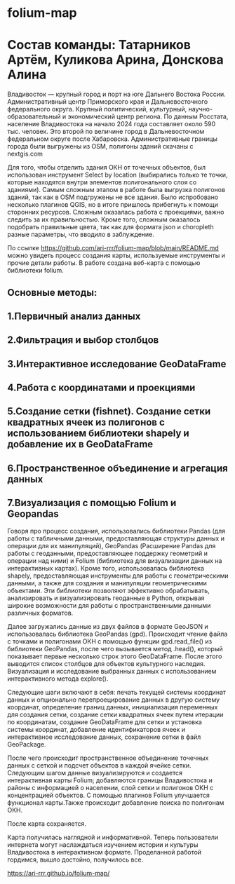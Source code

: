 # folium-map
# Состав команды: Татарников Артём, Куликова Арина, Донскова Алина

Владивосток — крупный город и порт на юге Дальнего Востока России. Административный центр Приморского края и Дальневосточного федерального округа. Крупный политический, культурный, научно-образовательный и экономический центр региона. 
По данным Росстата, население Владивостока на начало 2024 года составляет около 590 тыс. человек. Это второй по величине город в Дальневосточном федеральном округе после Хабаровска.
Административные границы города были выгружены из OSM, полигоны зданий скачаны с nextgis.com 

Для того, чтобы отделить здания ОКН от точечных объектов, был использован инструмент Select by location (выбирались только те точки, которые находятся внутри элементов полигонального слоя со зданиями). 
Самым сложным этапом в работе была выгрузка полигонов зданий, так как в OSM подгружены не все здания. Было испробовано несколько плагинов QGIS, но в итоге пришлось прибегнуть к помощи сторонних ресурсов. Сложным оказалась работа с проекциями, важно следить за их правильностью. Кроме того, сложным оказалось подобрать правильные цвета, так как для формата json и choropleth разные параметры, что вводило в заблуждение. 

По ссылке https://github.com/ari-rrr/folium-map/blob/main/README.md можно увидеть процесс создания карты, используемые инструменты и прочие детали работы. В работе создана веб-карта с помощью библиотеки folium.  

## Основные методы:
1.Первичный анализ данных
-------------
2.Фильтрация и выбор столбцов
-------------
3.Интерактивное исследование GeoDataFrame
-------------
4.Работа с координатами и проекциями
-------------
5.Создание сетки (fishnet). Создание сетки квадратных ячеек из полигонов с использованием библиотеки shapely и добавление их в GeoDataFrame
-------------
6.Пространственное объединение и агрегация данных
-------------
7.Визуализация с помощью Folium и Geopandas
-------------

Говоря про процесс создания, использовались библиотеки Pandas (для работы с табличными данными, предоставляющая структуры данных и операции для их манипуляций), GeoPandas (Расширение Pandas для работы с геоданными, предоставляющее поддержку геометрий и операции над ними) и Folium (библиотека для визуализации данных на интерактивных картах). Кроме того, использовалась библиотека shapely, предоставляющая инструменты для работы с геометрическими данными, а также для создания и манипуляции геометрическими объектами. Эти библиотеки позволяют эффективно обрабатывать, анализировать и визуализировать геоданные в Python, открывая широкие возможности для работы с пространственными данными различных форматов. 

Далее загружались данные из двух файлов в формате GeoJSON и использовалась библиотека GeoPandas (gpd). Происходит чтение файла с точками и полигонами ОКН с помощью функции gpd.read_file() из библиотеки GeoPandas, после чего вызывается метод .head(), который показывает первые несколько строк этого GeoDataFrame. После этого выводится список столбцов для объектов культурного наследия. Визуализация и исследование выбранных данных с использованием интерактивного метода explore().

Следующие шаги включают в себя: печать текущей системы координат данных и опционально перепроецирование данных в другую систему координат, определение границ данных, инициализация переменных для создания сетки, создание сетки квадратных ячеек путем итерации по координатам, создание GeoDataFrame для сетки и установка системы координат, добавление идентификаторов ячеек и интерактивное исследование данных, сохранение сетки в файл GeoPackage.

После чего происходит пространственное объединение точечных данных с сеткой и подсчет объектов в каждой ячейке сетки. Следующим шагом данные визуализируются и создается интерактивная карты Folium; добавляются границы Владивостока и районы с информацией о населении, слой сетки и полигонов ОКН с концентрацией объектов. С помощью плагинов Folium улучшается функционал карты.Также происходит добавление поиска по полигонам ОКН. 

После карта сохраняется.

Карта получилась наглядной и информативной. Теперь пользователи интернета могут наслаждаться изучением истории и культуры Владивостока в интерактивном формате. Проделанной работой гордимся, вышло достойно, получилось все.


https://ari-rrr.github.io/folium-map/
